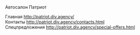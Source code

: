 Автосалон Патриот

Главная http://patriot.div.agency/<br>
Контакты http://patriot.div.agency/contacts.html<br>
Спецпредложения http://patriot.div.agency/special-offers.html<br>